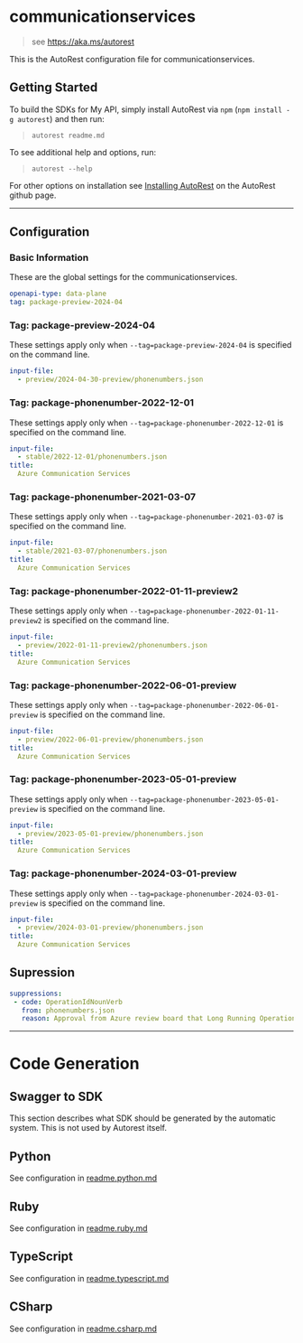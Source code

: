 # communicationservices

> see https://aka.ms/autorest

This is the AutoRest configuration file for communicationservices.

## Getting Started

To build the SDKs for My API, simply install AutoRest via `npm` (`npm install -g autorest`) and then run:

> `autorest readme.md`

To see additional help and options, run:

> `autorest --help`

For other options on installation see [Installing AutoRest](https://aka.ms/autorest/install) on the AutoRest github page.

---

## Configuration

### Basic Information

These are the global settings for the communicationservices.

``` yaml
openapi-type: data-plane
tag: package-preview-2024-04
```


### Tag: package-preview-2024-04

These settings apply only when `--tag=package-preview-2024-04` is specified on the command line.

```yaml $(tag) == 'package-preview-2024-04'
input-file:
  - preview/2024-04-30-preview/phonenumbers.json
```
### Tag: package-phonenumber-2022-12-01

These settings apply only when `--tag=package-phonenumber-2022-12-01` is specified on the command line.

``` yaml $(tag) == 'package-phonenumber-2022-12-01'
input-file:
  - stable/2022-12-01/phonenumbers.json
title:
  Azure Communication Services
```

### Tag: package-phonenumber-2021-03-07

These settings apply only when `--tag=package-phonenumber-2021-03-07` is specified on the command line.

``` yaml $(tag) == 'package-phonenumber-2021-03-07'
input-file:
  - stable/2021-03-07/phonenumbers.json
title:
  Azure Communication Services
```

### Tag: package-phonenumber-2022-01-11-preview2

These settings apply only when `--tag=package-phonenumber-2022-01-11-preview2` is specified on the command line.

``` yaml $(tag) == 'package-phonenumber-2022-01-11-preview2'
input-file:
  - preview/2022-01-11-preview2/phonenumbers.json
title:
  Azure Communication Services
```

### Tag: package-phonenumber-2022-06-01-preview

These settings apply only when `--tag=package-phonenumber-2022-06-01-preview` is specified on the command line.

``` yaml $(tag) == 'package-phonenumber-2022-06-01-preview'
input-file:
  - preview/2022-06-01-preview/phonenumbers.json
title:
  Azure Communication Services
```

### Tag: package-phonenumber-2023-05-01-preview

These settings apply only when `--tag=package-phonenumber-2023-05-01-preview` is specified on the command line.

``` yaml $(tag) == 'package-phonenumber-2023-05-01-preview'
input-file:
  - preview/2023-05-01-preview/phonenumbers.json
title:
  Azure Communication Services
```

### Tag: package-phonenumber-2024-03-01-preview

These settings apply only when `--tag=package-phonenumber-2024-03-01-preview` is specified on the command line.

``` yaml $(tag) == 'package-phonenumber-2024-03-01-preview'
input-file:
  - preview/2024-03-01-preview/phonenumbers.json
title:
  Azure Communication Services
```

## Supression

``` yaml
suppressions:
 - code: OperationIdNounVerb
   from: phonenumbers.json
   reason: Approval from Azure review board that Long Running Operations can return 202s. Cannot rename operation names without breaking changes.

```

---

# Code Generation

## Swagger to SDK

This section describes what SDK should be generated by the automatic system.
This is not used by Autorest itself.

## Python

See configuration in [readme.python.md](./readme.python.md)

## Ruby

See configuration in [readme.ruby.md](./readme.ruby.md)

## TypeScript

See configuration in [readme.typescript.md](./readme.typescript.md)

## CSharp

See configuration in [readme.csharp.md](./readme.csharp.md)
